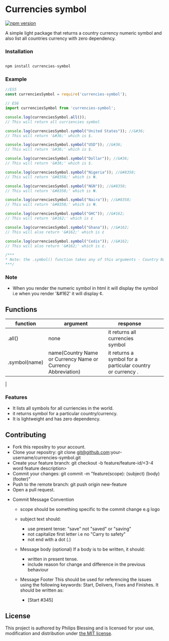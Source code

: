 # Currencies symbol

[![npm version](https://badge.fury.io/js/currencies-symbol.svg)](https://www.npmjs.com/package/currencies-symbol)

A simple light package that returns a country currency numeric symbol and also list all countries currency with zero dependency.

### Installation

``` bash

npm install currencies-symbol

```

### Example

``` Javascript
//ES5
const currenciesSymbol = require('currencies-symbol');

// ES6
import currenciesSymbol from 'currencies-symbol';

console.log(currenciesSymbol.all());
// This will return all curriencies symbol

console.log(currenciesSymbol.symbol("United States")); //&#36;
// This will return '&#36;' which is $.

console.log(currenciesSymbol.symbol("USD")); //&#36;
// This will return '&#36;' which is $.

console.log(currenciesSymbol.symbol("Dollar")); //&#36;
// This will return '&#36;' which is $.

console.log(currenciesSymbol.symbol("Nigeria")); //&#8358;
// This will return '&#8358;' which is ₦.

console.log(currenciesSymbol.symbol("NGN")); //&#8358;
// This will return '&#8358;' which is ₦.

console.log(currenciesSymbol.symbol("Naira")); //&#8358;
// This will return '&#8358;' which is ₦.

console.log(currenciesSymbol.symbol("GHC")); //&#162;
// This will return '&#162;' which is ¢

console.log(currenciesSymbol.symbol("Ghana")); //&#162;
// This will also return '&#162;' which is ¢

console.log(currenciesSymbol.symbol("Cedis")); //&#162;
// This will also return '&#162;' which is ¢.

/***
* Note: the .symbol() function takes any of this arguments - Country Name, Currency Name and Currency Abbreviation and return the currency symbol.
***/

```

### Note

- When you render the numeric symbol in html it will display the symbol i.e when you render '&#162' it will display ¢.

## Functions

| function    | argument                                            | response                                            |   |   |
|-------------|-----------------------------------------------------|-----------------------------------------------------|---|---|
| .all()      | none                                                | it returns all currencies symbol          |   |   |
| .symbol(name)   | name(Country Name or Currency Name or Currency Abbreviation)                                                | it returns a symbol for a particular country or currency .                     |   |   |
| 
### Features
- It lists all symbols for all curriencies in the world.
- it returns symbol for a particular country/currency.
- It is lightweight and has zero dependency.

## Contributing

* Fork this repositry to your account.
* Clone your repositry: git clone git@github.com:your-username/currencies-symbol.git
* Create your feature branch: git checkout -b feature/feature-id/<3-4 word feature description>
* Commit your changes: git commit -m "feature(scope): (subject) <BLANK LINE> (body) <BLANK LINE> (footer)"
* Push to the remote branch: git push origin new-feature
* Open a pull request.

- Commit Message Convention
    - scope should be something specific to the commit change e.g logo
    - subject text should:
        - use present tense: "save" not "saved" or "saving"
        - not capitalize first letter i.e no "Carry to safety"
        - not end with a dot (.)
    - Message body (optional) If a body is to be written, it should:
      - written in present tense.
      - include reason for change and difference in the previous behaviour

    - Message Footer This should be used for referencing the issues using the following keywords: Start, Delivers, Fixes and Finishes. It should be written as:
      - [Start #345]
    
## License

This project is authored by Philips Blessing and is licensed 
for your use, modification and distribution under [the MIT license](https://en.wikipedia.org/wiki/MIT_License). 
